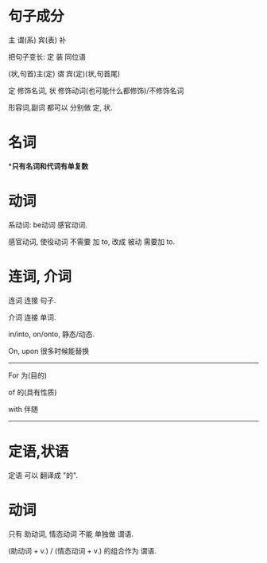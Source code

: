 # 句子成分

主 谓(系) 宾(表) 补

把句子变长: 定 装 同位语

(状,句首)主(定) 谓 宾(定)(状,句首尾)

定 修饰名词, 状 修饰动词(也可能什么都修饰)/不修饰名词

形容词,副词 都可以 分别做 定, 状.



# 名词

***只有名词和代词有单复数**

# 动词

系动词: be动词 感官动词.

感官动词, 使役动词 不需要 加 to, 改成 被动 需要加 to.



# 连词, 介词

连词 连接 句子.

介词 连接 单词.

in/into, on/onto, 静态/动态.

On, upon 很多时候能替换

-----------

For 为(目的)

of 的(具有性质)

with 伴随

----------





# 定语,状语

定语 可以 翻译成 "的".

# 动词

只有 助动词, 情态动词 不能 单独做 谓语.

(助动词 + v.) / (情态动词 + v.) 的组合作为 谓语.







